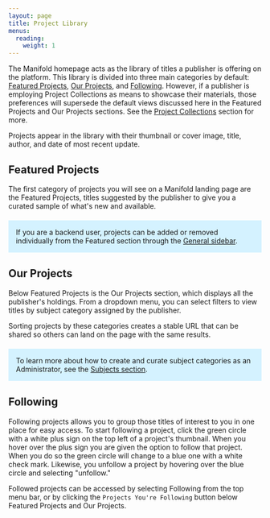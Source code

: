 ```yaml
---
layout: page
title: Project Library
menus:
  reading:
    weight: 1
---
```


The Manifold homepage acts as the library of titles a publisher is offering on the platform. This library is divided into three main categories by default: [Featured Projects](/docs/reading/library.html#featuredprojects), [Our Projects](/docs/reading/library.html#ourprojects), and [Following](/docs/reading/library.html#following). However, if a publisher is employing Project Collections as means to showcase their materials, those preferences will supersede the default views discussed here in the Featured Projects and Our Projects sections. See the [Project Collections](/docs/projects/collections.html) section for more.

Projects appear in the library with their thumbnail or cover image, title, author, and date of most recent update.

<a name="featuredprojects"></a>
## Featured Projects

The first category of projects you will see on a Manifold landing page are the Featured Projects, titles suggested by the publisher to give you a curated sample of what's new and available.

<div style="background: #d4f2ff; margin: 20px 0; padding: 15px;">
If you are a backend user, projects can be added or removed individually from the Featured section through the <a href="/docs/projects/customizing/general.html">General sidebar</a>.
</div>

<a name="ourprojects"></a>
## Our Projects

Below Featured Projects is the Our Projects section, which displays all the publisher's holdings. From a dropdown menu, you can select filters to view titles by subject category assigned by the publisher.

Sorting projects by these categories creates a stable URL that can be shared so others can land on the page with the same results.

<div style="background: #d4f2ff; margin: 20px 0; padding: 15px;">
To learn more about how to create and curate subject categories as an Administrator, see the <a href="/docs/customizing/settings/subjects.html">Subjects section</a>.
</div>

<a name="following"></a>
## Following

Following projects allows you to group those titles of interest to you in one place for easy access. To start following a project, click the green circle with a white plus sign on the top left of a project's thumbnail. When you hover over the plus sign you are given the option to follow that project. When you do so the green circle will change to a blue one with a white check mark. Likewise, you unfollow a project by hovering over the blue circle and selecting "unfollow."

Followed projects can be accessed by selecting Following from the top menu bar, or by clicking the `Projects You're Following` button below Featured Projects and Our Projects.
